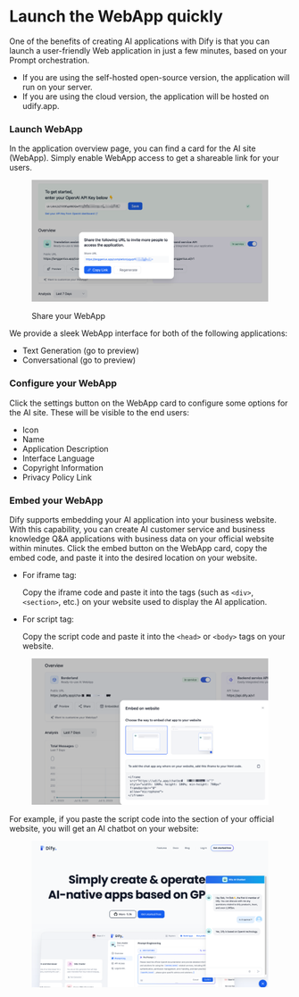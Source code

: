 # Launch the WebApp quickly

One of the benefits of creating AI applications with Dify is that you can launch a user-friendly Web application in just a few minutes, based on your Prompt orchestration.

* If you are using the self-hosted open-source version, the application will run on your server.
* If you are using the cloud version, the application will be hosted on udify.app.

### Launch WebApp

In the application overview page, you can find a card for the AI site (WebApp). Simply enable WebApp access to get a shareable link for your users.

<figure><img src="../.gitbook/assets/share your App.png" alt=""><figcaption><p>Share your WebApp</p></figcaption></figure>

We provide a sleek WebApp interface for both of the following applications:

* Text Generation (go to preview)
* Conversational (go to preview)

### Configure your WebApp

Click the settings button on the WebApp card to configure some options for the AI site. These will be visible to the end users:

* Icon
* Name
* Application Description
* Interface Language
* Copyright Information
* Privacy Policy Link

### Embed your WebApp

Dify supports embedding your AI application into your business website. With this capability, you can create AI customer service and business knowledge Q\&A applications with business data on your official website within minutes. Click the embed button on the WebApp card, copy the embed code, and paste it into the desired location on your website.

* For iframe tag:

     Copy the iframe code and paste it into the tags (such as `<div>`, `<section>`, etc.) on your website used to display the AI application.

* For script tag:

     Copy the script code and paste it into the `<head>` or `<body>` tags on your website.

<figure><img src="../.gitbook/assets/image (46).png" alt=""><figcaption></figcaption></figure>

For example, if you paste the script code into the section of your official website, you will get an AI chatbot on your website:

<figure><img src="../.gitbook/assets/image (42).png" alt=""><figcaption></figcaption></figure>
